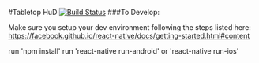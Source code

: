#Tabletop HuD [![Build Status](https://travis-ci.org/Tabletop-Gamers/tabletopHuD.svg?branch=master)](https://travis-ci.org/Tabletop-Gamers/tabletopHuD)
###To Develop:

  Make sure you setup your dev environment following the steps listed here: https://facebook.github.io/react-native/docs/getting-started.html#content

  run 'npm install'
  run 'react-native run-android' or 'react-native run-ios'
